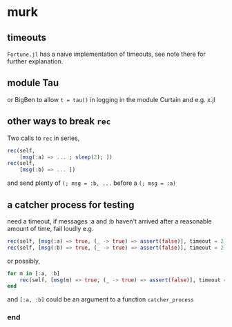 # murk

## timeouts

`Fortune.jl` has a naive implementation of timeouts, see note there for further explanation.

## module Tau

or BigBen to allow `t = tau()` in logging in the module Curtain and e.g. x.jl

## other ways to break `rec`

Two calls to `rec` in series,

```julia
rec(self,
    [msg(:a) => ... ; sleep(2); ])
rec(self,
    [msg(:b) => ... ])
```

and send plenty of `(; msg = :b, ...` before a `(; msg = :a)`

## a catcher process for testing

need a timeout, if messages :a and :b haven't arrived after a reasonable amount of time, fail loudly e.g.

```julia
rec(self, [msg(:a) => true, (_ -> true) => assert(false)], timeout = 2)
rec(self, [msg(:b) => true, (_ -> true) => assert(false)], timeout = 2)
```

or possibly,

```julia
for m in [:a, :b]
    rec(self, [msg(m) => true, (_ -> true) => assert(false)], timeout = 2)
end
```

and `[:a, :b]` could be an argument to a function `catcher_process`

### end
